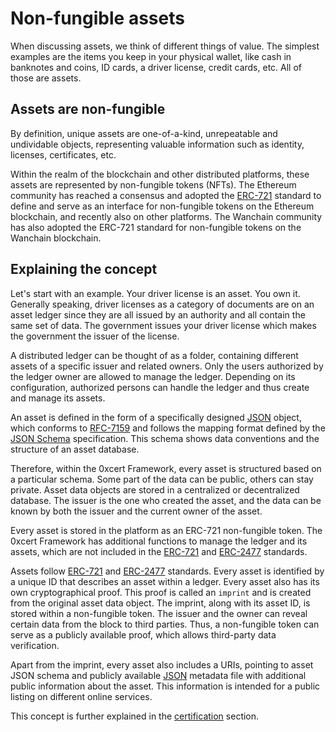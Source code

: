 # Non-fungible assets

When discussing assets, we think of different things of value. The simplest examples are the items you keep in your physical wallet, like cash in banknotes and coins, ID cards, a driver license, credit cards, etc. All of those are assets.

## Assets are non-fungible

By definition, unique assets are one-of-a-kind, unrepeatable and undividable objects, representing valuable information such as identity, licenses, certificates, etc.

Within the realm of the blockchain and other distributed platforms, these assets are represented by non-fungible tokens (NFTs). The Ethereum community has reached a consensus and adopted the [ERC-721](https://github.com/ethereum/EIPs/blob/master/EIPS/eip-721.md) standard to define and serve as an interface for non-fungible tokens on the Ethereum blockchain, and recently also on other platforms. The Wanchain community has also adopted the ERC-721 standard for non-fungible tokens on the Wanchain blockchain.

## Explaining the concept

Let's start with an example. Your driver license is an asset. You own it. Generally speaking, driver licenses as a category of documents are on an asset ledger since they are all issued by an authority and all contain the same set of data. The government issues your driver license which makes the government the issuer of the license.

A distributed ledger can be thought of as a folder, containing different assets of a specific issuer and related owners. Only the users authorized by the ledger owner are allowed to manage the ledger. Depending on its configuration, authorized persons can handle the ledger and thus create and manage its assets.

An asset is defined in the form of a specifically designed [JSON](https://en.wikipedia.org/wiki/JSON) object, which conforms to [RFC-7159](https://tools.ietf.org/html/rfc7159) and follows the mapping format defined by the [JSON Schema](http://json-schema.org/) specification. This schema shows data conventions and the structure of an asset database.

Therefore, within the 0xcert Framework, every asset is structured based on a particular schema. Some part of the data can be public, others can stay private. Asset data objects are stored in a centralized or decentralized database. The issuer is the one who created the asset, and the data can be known by both the issuer and the current owner of the asset.

Every asset is stored in the platform as an ERC-721 non-fungible token. The 0xcert Framework has additional functions to manage the ledger and its assets, which are not included in the [ERC-721](https://github.com/ethereum/EIPs/blob/master/EIPS/eip-721.md) and [ERC-2477](https://github.com/ethereum/EIPs/pull/2477) standards.

Assets follow [ERC-721](https://github.com/ethereum/EIPs/blob/master/EIPS/eip-721.md) and [ERC-2477](https://github.com/ethereum/EIPs/pull/2477) standards. Every asset is identified by a unique ID that describes an asset within a ledger. Every asset also has its own cryptographical proof. This proof is called an `imprint` and is created from the original asset data object. The imprint, along with its asset ID, is stored within a non-fungible token. The issuer and the owner can reveal certain data from the block to third parties. Thus, a non-fungible token can serve as a publicly available proof, which allows third-party data verification.

Apart from the imprint, every asset also includes a URIs, pointing to asset JSON schema and publicly available [JSON](https://en.wikipedia.org/wiki/JSON) metadata file with additional public information about the asset. This information is intended for a public listing on different online services.

This concept is further explained in the [certification](/guide/certification.html) section.
